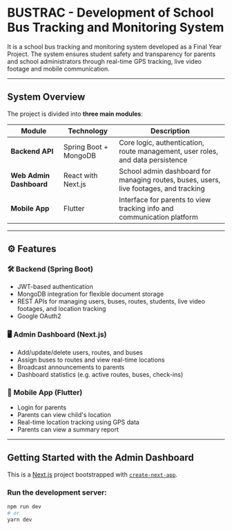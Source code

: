# BUSTRAC - Development of School Bus Tracking and Monitoring System

It is a school bus tracking and monitoring system developed as a Final Year Project. The system ensures student safety and transparency for parents and school administrators through real-time GPS tracking, live video footage and mobile communication.

---

## System Overview

The project is divided into **three main modules**:

| Module                 | Technology           | Description |
|------------------------|----------------------|-------------|
| **Backend API**        | Spring Boot + MongoDB | Core logic, authentication, route management, user roles, and data persistence |
| **Web Admin Dashboard**| React with Next.js     | School admin dashboard for managing routes, buses, users, live footages, and tracking |
| **Mobile App**         | Flutter               | Interface for parents to view tracking info and communication platform |

---

## ⚙️ Features

### 🛠 Backend (Spring Boot)
- JWT-based authentication 
- MongoDB integration for flexible document storage
- REST APIs for managing users, buses, routes, students, live video footages, and location tracking
- Google OAuth2 

### 🖥 Admin Dashboard (Next.js)
- Add/update/delete users, routes, and buses
- Assign buses to routes and view real-time locations
- Broadcast announcements to parents
- Dashboard statistics (e.g. active routes, buses, check-ins)

### 📱 Mobile App (Flutter)
- Login for parents 
- Parents can view child's location
- Real-time location tracking using GPS data
- Parents can view a summary report

---

## Getting Started with the Admin Dashboard

This is a [Next.js](https://nextjs.org) project bootstrapped with [`create-next-app`](https://nextjs.org/docs/app/api-reference/cli/create-next-app).

### Run the development server:

```bash
npm run dev
# or
yarn dev
